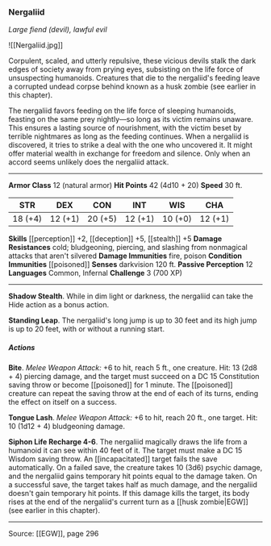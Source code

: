 ### Nergaliid
_Large fiend (devil), lawful evil_

![[Nergaliid.jpg]]

Corpulent, scaled, and utterly repulsive, these vicious devils stalk the dark edges of society away from prying eyes, subsisting on the life force of unsuspecting humanoids. Creatures that die to the nergaliid's feeding leave a corrupted undead corpse behind known as a husk zombie (see earlier in this chapter).

The nergaliid favors feeding on the life force of sleeping humanoids, feasting on the same prey nightly—so long as its victim remains unaware. This ensures a lasting source of nourishment, with the victim beset by terrible nightmares as long as the feeding continues. When a nergaliid is discovered, it tries to strike a deal with the one who uncovered it. It might offer material wealth in exchange for freedom and silence. Only when an accord seems unlikely does the nergaliid attack.




---

**Armor Class** 12 (natural armor)
**Hit Points** 42 (4d10 + 20)
**Speed** 30 ft.

| STR     | DEX     | CON     | INT     | WIS     | CHA     |
|---------|---------|---------|---------|---------|---------|
| 18 (+4) | 12 (+1) | 20 (+5) | 12 (+1) | 10 (+0) | 12 (+1) |

**Skills** [[perception]] +2, [[deception]] +5, [[stealth]] +5
**Damage Resistances** cold; bludgeoning, piercing, and slashing from nonmagical attacks that aren't silvered
**Damage Immunities** fire, poison
**Condition Immunities** [[poisoned]]
**Senses** darkvision 120 ft.
**Passive Perception** 12
**Languages** Common, Infernal
**Challenge** 3 (700 XP)

---

**Shadow Stealth**. While in dim light or darkness, the nergaliid can take the Hide action as a bonus action.

**Standing Leap**. The nergaliid's long jump is up to 30 feet and its high jump is up to 20 feet, with or without a running start.

##### Actions
**Bite**. _Melee Weapon Attack:_ +6 to hit, reach 5 ft., one creature. Hit: 13 (2d8 + 4) piercing damage, and the target must succeed on a DC 15 Constitution saving throw or become [[poisoned]] for 1 minute. The [[poisoned]] creature can repeat the saving throw at the end of each of its turns, ending the effect on itself on a success.

**Tongue Lash**. _Melee Weapon Attack:_ +6 to hit, reach 20 ft., one target. Hit: 10 (1d12 + 4) bludgeoning damage.

**Siphon Life Recharge 4-6**. The nergaliid magically draws the life from a humanoid it can see within 40 feet of it. The target must make a DC 15 Wisdom saving throw. An [[incapacitated]] target fails the save automatically. On a failed save, the creature takes 10 (3d6) psychic damage, and the nergaliid gains temporary hit points equal to the damage taken. On a successful save, the target takes half as much damage, and the nergaliid doesn't gain temporary hit points. If this damage kills the target, its body rises at the end of the nergaliid's current turn as a [[husk zombie|EGW]] (see earlier in this chapter).


---

Source: [[EGW]], page 296
